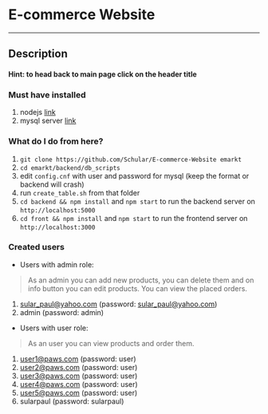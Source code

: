 # E-commerce Website
---
## Description
#### Hint: to head back to main page click on the header title

### Must have installed

1. nodejs [link](https://nodejs.org/en/)
2. mysql server [link](https://dev.mysql.com/downloads/mysql/)

### What do I do from here?

1. `git clone https://github.com/Schular/E-commerce-Website emarkt`
2. `cd emarkt/backend/db_scripts`
3. edit `config.cnf` with user and password for mysql (keep the format or backend will crash)
4. run `create_table.sh` from that folder
5. `cd backend && npm install` and `npm start` to run the backend server on `http://localhost:5000`
6. `cd front && npm install` and `npm start` to run the frontend server on `http://localhost:3000`

### Created users
* Users with admin role:
> As an admin you can add new products, you can delete them and on info button you can edit products.
> You can view the placed orders.
1. sular_paul@yahoo.com (password: sular_paul@yahoo.com)
2. admin (password: admin)

* Users with user role:
> As an user you can view products and order them.
1. user1@paws.com (password: user)
2. user2@paws.com (password: user)
3. user3@paws.com (password: user)
4. user4@paws.com (password: user)
5. user5@paws.com (password: user)
6. sularpaul (password: sularpaul)
